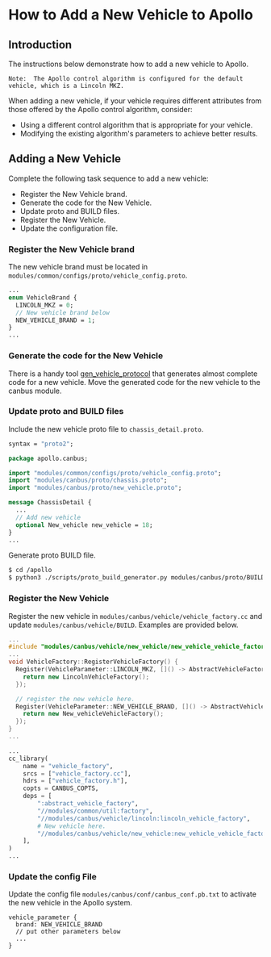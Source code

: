 # How to Add a New Vehicle to Apollo

## Introduction
The instructions below demonstrate how to add a new vehicle to Apollo.
```
Note:  The Apollo control algorithm is configured for the default vehicle, which is a Lincoln MKZ.
```

When adding a new vehicle, if your vehicle requires different attributes from those offered by the Apollo control algorithm, consider:

- Using a different control algorithm that is appropriate for your vehicle.
- Modifying the existing algorithm's parameters to achieve better results.

## Adding a New Vehicle
Complete the following task sequence to add a new vehicle:

* Register the New Vehicle brand.
* Generate the code for the New Vehicle.
* Update proto and BUILD files.
* Register the New Vehicle.
* Update the configuration file.

### Register the New Vehicle brand
The new vehicle brand must be located in `modules/common/configs/proto/vehicle_config.proto`.
```proto
...
enum VehicleBrand {
  LINCOLN_MKZ = 0;
  // New vehicle brand below
  NEW_VEHICLE_BRAND = 1;
}
...
```

### Generate the code for the New Vehicle
There is a handy tool [gen_vehicle_protocol]((https://github.com/ApolloAuto/apollo/tree/master/modules/tools/gen_vehicle_protocol)) that generates almost complete code for a new vehicle. Move the generated code for the new vehicle to the canbus module.

### Update proto and BUILD files
Include the new vehicle proto file to `chassis_detail.proto`.
```proto
syntax = "proto2";

package apollo.canbus;

import "modules/common/configs/proto/vehicle_config.proto";
import "modules/canbus/proto/chassis.proto";
import "modules/canbus/proto/new_vehicle.proto";

message ChassisDetail {
  ...
  // Add new vehicle
  optional New_vehicle new_vehicle = 18;
}
...
```

Generate proto BUILD file.
```sh
$ cd /apollo
$ python3 ./scripts/proto_build_generator.py modules/canbus/proto/BUILD
```

### Register the New Vehicle

Register the new vehicle in `modules/canbus/vehicle/vehicle_factory.cc` and update `modules/canbus/vehicle/BUILD`. Examples are provided below.

```cpp
...
#include "modules/canbus/vehicle/new_vehicle/new_vehicle_vehicle_factory.h"
...
void VehicleFactory::RegisterVehicleFactory() {
  Register(VehicleParameter::LINCOLN_MKZ, []() -> AbstractVehicleFactory* {
    return new LincolnVehicleFactory();
  });

  // register the new vehicle here.
  Register(VehicleParameter::NEW_VEHICLE_BRAND, []() -> AbstractVehicleFactory* {
    return new New_vehicleVehicleFactory();
  });
}
...
```

```py
...
cc_library(
    name = "vehicle_factory",
    srcs = ["vehicle_factory.cc"],
    hdrs = ["vehicle_factory.h"],
    copts = CANBUS_COPTS,
    deps = [
        ":abstract_vehicle_factory",
        "//modules/common/util:factory",
        "//modules/canbus/vehicle/lincoln:lincoln_vehicle_factory",
        # New vehicle here.
        "//modules/canbus/vehicle/new_vehicle:new_vehicle_vehicle_factory",
    ],
)
...
```

### Update the config File
Update the config file `modules/canbus/conf/canbus_conf.pb.txt` to activate the new vehicle in the Apollo system.
```config
vehicle_parameter {
  brand: NEW_VEHICLE_BRAND
  // put other parameters below
  ...
}
```
